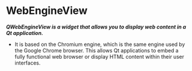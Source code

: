 # WebEngineView

**_QWebEngineView is a widget that allows you to display web content in a Qt application._**

- It is based on the Chromium engine, which is the same engine used by the Google Chrome browser. This allows Qt applications to embed a fully functional web browser or display HTML content within their user interfaces.

